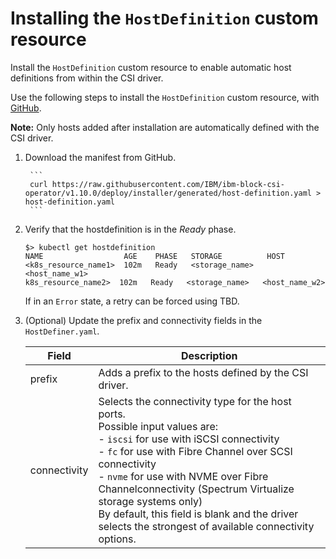 # Installing the `HostDefinition` custom resource

Install the `HostDefinition` custom resource to enable automatic host definitions from within the CSI driver.

Use the following steps to install the `HostDefinition` custom resource, with [GitHub](https://github.com/IBM/ibm-block-csi-operator).

**Note:** Only hosts added after installation are automatically defined with the CSI driver.

1. Download the manifest from GitHub.

        ```
        curl https://raw.githubusercontent.com/IBM/ibm-block-csi-operator/v1.10.0/deploy/installer/generated/host-definition.yaml > host-definition.yaml
        ```

2. Verify that the hostdefinition is in the _Ready_ phase.

    ```
    $> kubectl get hostdefinition
    NAME                  AGE    PHASE   STORAGE          HOST
    <k8s_resource_name1>  102m   Ready   <storage_name>   <host_name_w1>
    k8s_resource_name2>  102m   Ready   <storage_name>   <host_name_w2>
    ```

    If in an `Error` state, a retry can be forced using TBD.
    
3.  (Optional) Update the prefix and connectivity fields in the `HostDefiner.yaml`.

    |Field|Description|
    |---------|--------|
    |prefix|Adds a prefix to the hosts defined by the CSI driver.|
    |connectivity|Selects the connectivity type for the host ports.<br>Possible input values are:<br>- `iscsi` for use with iSCSI connectivity<br>- `fc` for use with Fibre Channel over SCSI connectivity<br>- `nvme` for use with NVME over Fibre Channelconnectivity (Spectrum Virtualize storage systems only)<br>By default, this field is blank and the driver selects the strongest of available connectivity options.|
